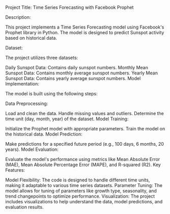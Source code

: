 Project Title: Time Series Forecasting with Facebook Prophet

Description:

This project implements a Time Series Forecasting model using Facebook's Prophet library in Python. The model is designed to predict Sunspot activity based on historical data.

Dataset:

The project utilizes three datasets:

Daily Sunspot Data: Contains daily sunspot numbers.
Monthly Mean Sunspot Data: Contains monthly average sunspot numbers.
Yearly Mean Sunspot Data: Contains yearly average sunspot numbers.
Model Implementation:

The model is built using the following steps:

Data Preprocessing:

Load and clean the data.
Handle missing values and outliers.
Determine the time unit (day, month, year) of the dataset.
Model Training:

Initialize the Prophet model with appropriate parameters.
Train the model on the historical data.
Model Prediction:

Make predictions for a specified future period (e.g., 100 days, 6 months, 20 years).
Model Evaluation:

Evaluate the model's performance using metrics like Mean Absolute Error (MAE), Mean Absolute Percentage Error (MAPE), and R-squared (R2).
Key Features:

Model Flexibility: The code is designed to handle different time units, making it adaptable to various time series datasets.
Parameter Tuning: The model allows for tuning of parameters like growth type, seasonality, and trend changepoints to optimize performance.
Visualization: The project includes visualizations to help understand the data, model predictions, and evaluation results.

